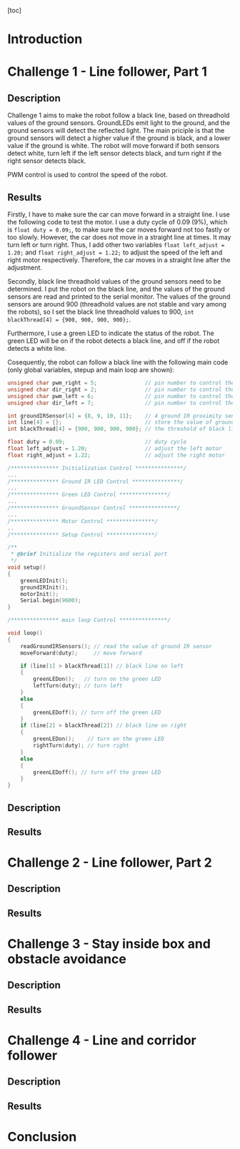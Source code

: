 [toc]

# Introduction

# Challenge 1 - Line follower, Part 1

## Description

Challenge 1 aims to make the robot follow a black line, based on threadhold values of the ground sensors. GroundLEDs emit light to the ground, and the ground sensors will detect the reflected light. The main priciple is that the ground sensors will detect a higher value if the ground is black, and a lower value if the ground is white. The robot will move forward if both sensors detect white, turn left if the left sensor detects black, and turn right if the right sensor detects black.

PWM control is used to control the speed of the robot.

## Results

Firstly, I have to make sure the car can move forward in a straight line. I use the following code to test the motor. I use a duty cycle of 0.09 (9%), which is `float duty = 0.09;`, to make sure the car moves forward not too fastly or too slowly. However, the car does not move in a straight line at times. It may turn left or turn right. Thus, I add other two variables `float left_adjust = 1.20;` and `float right_adjust = 1.22;` to adjust the speed of the left and right motor respectively. Therefore, the car moves in a straight line after the adjustment.


Secondly, black line threadhold values of the ground sensors need to be determined.
I put the robot on the black line, and the values of the ground sensors are read and printed to the serial monitor. The values of the ground sensors are around 900 (threadhold values are not stable and vary among the robots), so I set the black line threadhold values to 900, `int blackThread[4] = {900, 900, 900, 900};`.

Furthermore, I use a green LED to indicate the status of the robot. The green LED will be on if the robot detects a black line, and off if the robot detects a white line.

Cosequently, the robot can follow a black line with the following main code (only global variables, stepup and main loop are shown):

```c
unsigned char pwm_right = 5;               // pin number to control the right motor
unsigned char dir_right = 2;               // pin number to control the right motor
unsigned char pwm_left = 6;                // pin number to control the left motor
unsigned char dir_left = 7;                // pin number to control the left motor

int groundIRSensor[4] = {8, 9, 10, 11};    // 4 ground IR proximity sensor
int line[4] = {};                          // store the value of ground IR sensor
int blackThread[4] = {900, 900, 900, 900}; // the threshold of black line

float duty = 0.09;                         // duty cycle
float left_adjust = 1.20;                  // adjust the left motor
float right_adjust = 1.22;                 // adjust the right motor

/*************** Initialization Control ***************/
...
/*************** Ground IR LED Control ***************/
...
/*************** Green LED Control ***************/
...
/*************** GroundSensor Control ***************/
...
/*************** Motor Control ***************/
..
/*************** Setup Control ***************/

/**
 * @brief Initialize the registers and serial port
 */
void setup()
{
    greenLEDInit();
    groundIRInit();
    motorInit();
    Serial.begin(9600);
}

/*************** main loop Control ***************/

void loop()
{
    readGroundIRSensors(); // read the value of ground IR sensor
    moveForward(duty);     // move forward

    if (line[1] > blackThread[1]) // black line on left
    {
        greenLEDon();   // turn on the green LED
        leftTurn(duty); // turn left
    }
    else
    {
        greenLEDoff(); // turn off the green LED
    }
    if (line[2] > blackThread[2]) // black line on right
    {
        greenLEDon();    // turn on the green LED
        rightTurn(duty); // turn right
    }
    else
    {
        greenLEDoff(); // turn off the green LED
    }
}
```


## Description



## Results

# Challenge 2 - Line follower, Part 2

## Description

## Results

# Challenge 3 - Stay inside box and obstacle avoidance

## Description

## Results


# Challenge 4 - Line and corridor follower

## Description

## Results

# Conclusion

